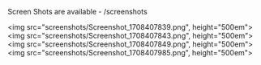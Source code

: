 Screen Shots are available - /screenshots

<img src="screenshots/Screenshot_1708407839.png", height="500em">
<img src="screenshots/Screenshot_1708407843.png", height="500em">
<img src="screenshots/Screenshot_1708407849.png", height="500em">
<img src="screenshots/Screenshot_1708407985.png", height="500em">
